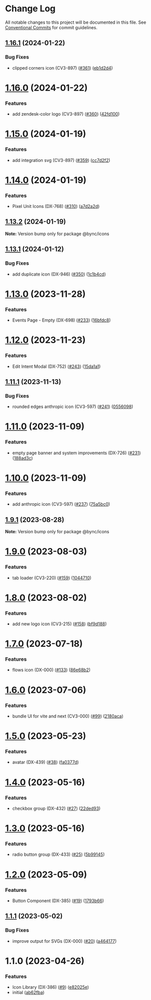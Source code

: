 # Change Log

All notable changes to this project will be documented in this file.
See [Conventional Commits](https://conventionalcommits.org) for commit guidelines.

## [1.16.1](https://github.com/voiceflow/design/compare/@bync/icons@1.16.0...@bync/icons@1.16.1) (2024-01-22)

### Bug Fixes

* clipped corners icon (CV3-897) ([#361](https://github.com/voiceflow/design/issues/361)) ([eb1d2d4](https://github.com/voiceflow/design/commit/eb1d2d481cb19013abfa08b3fa0b5a45a3c5e869))

# [1.16.0](https://github.com/voiceflow/design/compare/@bync/icons@1.15.0...@bync/icons@1.16.0) (2024-01-22)

### Features

* add zendesk-color logo (CV3-897) ([#360](https://github.com/voiceflow/design/issues/360)) ([42fd100](https://github.com/voiceflow/design/commit/42fd100eeab599def44233a6270dbbdd43ef0eeb))

# [1.15.0](https://github.com/voiceflow/design/compare/@bync/icons@1.14.0...@bync/icons@1.15.0) (2024-01-19)

### Features

* add integration svg (CV3-897) ([#359](https://github.com/voiceflow/design/issues/359)) ([cc7d2f2](https://github.com/voiceflow/design/commit/cc7d2f224a51fd50f6b6ce7e431e8d81d66a5002))

# [1.14.0](https://github.com/voiceflow/design/compare/@bync/icons@1.13.2...@bync/icons@1.14.0) (2024-01-19)

### Features

* Pixel Unit Icons (DX-768) ([#310](https://github.com/voiceflow/design/issues/310)) ([a7d2a2d](https://github.com/voiceflow/design/commit/a7d2a2d398dd42ba2872a11f757cf589b200c18c))

## [1.13.2](https://github.com/voiceflow/design/compare/@bync/icons@1.13.1...@bync/icons@1.13.2) (2024-01-19)

**Note:** Version bump only for package @bync/icons

## [1.13.1](https://github.com/voiceflow/design/compare/@bync/icons@1.13.0...@bync/icons@1.13.1) (2024-01-12)

### Bug Fixes

* add duplicate icon (DX-946) ([#350](https://github.com/voiceflow/design/issues/350)) ([1c1b4cd](https://github.com/voiceflow/design/commit/1c1b4cdc3f0dc8b9049c3ed3f2921d797c71278c))

# [1.13.0](https://github.com/voiceflow/design/compare/@bync/icons@1.12.0...@bync/icons@1.13.0) (2023-11-28)

### Features

* Events Page - Empty (DX-698) ([#233](https://github.com/voiceflow/design/issues/233)) ([16bfdc8](https://github.com/voiceflow/design/commit/16bfdc8e6b3fc220bb4e348ffaa51e52b9811cd6))

# [1.12.0](https://github.com/voiceflow/design/compare/@bync/icons@1.11.1...@bync/icons@1.12.0) (2023-11-23)

### Features

* Edit Intent Modal (DX-752) ([#243](https://github.com/voiceflow/design/issues/243)) ([15da1a1](https://github.com/voiceflow/design/commit/15da1a1739c67f297348e9b5401ec4fc99196512))

## [1.11.1](https://github.com/voiceflow/design/compare/@bync/icons@1.11.0...@bync/icons@1.11.1) (2023-11-13)

### Bug Fixes

* rounded edges anthropic icon (CV3-597) ([#241](https://github.com/voiceflow/design/issues/241)) ([0556098](https://github.com/voiceflow/design/commit/055609856b7381f942e5b1cc9abe1c2358623d58))

# [1.11.0](https://github.com/voiceflow/design/compare/@bync/icons@1.10.0...@bync/icons@1.11.0) (2023-11-09)

### Features

* empty page banner and system improvements (DX-726) ([#231](https://github.com/voiceflow/design/issues/231)) ([188ad3c](https://github.com/voiceflow/design/commit/188ad3ca0e55b88dbde1012d74b7579a8280c87a))

# [1.10.0](https://github.com/voiceflow/design/compare/@bync/icons@1.9.1...@bync/icons@1.10.0) (2023-11-09)

### Features

* add anthropic icon (CV3-597) ([#237](https://github.com/voiceflow/design/issues/237)) ([75a5bc0](https://github.com/voiceflow/design/commit/75a5bc00c238f8b424bebfca6afad0e5013e89b5))

## [1.9.1](https://github.com/voiceflow/design/compare/@bync/icons@1.9.0...@bync/icons@1.9.1) (2023-08-28)

**Note:** Version bump only for package @bync/icons

# [1.9.0](https://github.com/voiceflow/design/compare/@bync/icons@1.8.0...@bync/icons@1.9.0) (2023-08-03)

### Features

* tab loader (CV3-220) ([#159](https://github.com/voiceflow/design/issues/159)) ([1044710](https://github.com/voiceflow/design/commit/1044710d288a116a0517e9bdb23d4e9986cffc71))

# [1.8.0](https://github.com/voiceflow/design/compare/@bync/icons@1.7.0...@bync/icons@1.8.0) (2023-08-02)

### Features

* add new logo icon (CV3-215) ([#158](https://github.com/voiceflow/design/issues/158)) ([bf9d188](https://github.com/voiceflow/design/commit/bf9d18869641e75b5b397a46e5134138361f6cb8))

# [1.7.0](https://github.com/voiceflow/design/compare/@bync/icons@1.6.0...@bync/icons@1.7.0) (2023-07-18)

### Features

* flows icon (DX-000) ([#133](https://github.com/voiceflow/design/issues/133)) ([86e68b2](https://github.com/voiceflow/design/commit/86e68b26ff2d6ae89447fc5ca300b9dcf180cbf2))

# [1.6.0](https://github.com/voiceflow/design/compare/@bync/icons@1.5.0...@bync/icons@1.6.0) (2023-07-06)

### Features

* bundle UI for vite and next (CV3-000) ([#99](https://github.com/voiceflow/design/issues/99)) ([2180aca](https://github.com/voiceflow/design/commit/2180acab99240f9e8c3b96686a6262e6566a0866))

# [1.5.0](https://github.com/voiceflow/design/compare/@bync/icons@1.4.0...@bync/icons@1.5.0) (2023-05-23)

### Features

* avatar (DX-439) ([#38](https://github.com/voiceflow/design/issues/38)) ([fa0377d](https://github.com/voiceflow/design/commit/fa0377d20b2b05a3108512a20d5bd37103270a37))

# [1.4.0](https://github.com/voiceflow/design/compare/@bync/icons@1.3.0...@bync/icons@1.4.0) (2023-05-16)

### Features

* checkbox group (DX-432) ([#27](https://github.com/voiceflow/design/issues/27)) ([22ded93](https://github.com/voiceflow/design/commit/22ded93acfe39733f3400073cee579a23bccfe5e))

# [1.3.0](https://github.com/voiceflow/design/compare/@bync/icons@1.2.0...@bync/icons@1.3.0) (2023-05-16)

### Features

* radio button group (DX-433) ([#25](https://github.com/voiceflow/design/issues/25)) ([5b99145](https://github.com/voiceflow/design/commit/5b99145008c4cdc8e1136bf55c90d237cb90c14a))

# [1.2.0](https://github.com/voiceflow/design/compare/@bync/icons@1.1.1...@bync/icons@1.2.0) (2023-05-09)

### Features

* Button Component (DX-385) ([#19](https://github.com/voiceflow/design/issues/19)) ([1793b66](https://github.com/voiceflow/design/commit/1793b666a6dd80e5a86d820eb8fa14b3e8135b7e))

## [1.1.1](https://github.com/voiceflow/design/compare/@bync/icons@1.1.0...@bync/icons@1.1.1) (2023-05-02)

### Bug Fixes

* improve output for SVGs (DX-000) ([#20](https://github.com/voiceflow/design/issues/20)) ([a464177](https://github.com/voiceflow/design/commit/a4641771931d25804d8600a4f1a5c371ce4f9afd))

# 1.1.0 (2023-04-26)

### Features

* Icon Library (DX-386) ([#9](https://github.com/voiceflow/design/issues/9)) ([e82025e](https://github.com/voiceflow/design/commit/e82025e1b0e9dd73cf29612fadad6cf8354b7b43))
* initial ([ab62fba](https://github.com/voiceflow/design/commit/ab62fba055456643ed24e38cc678139ccbc13206))
